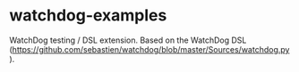 watchdog-examples
=================

WatchDog testing / DSL extension. Based on the WatchDog DSL (https://github.com/sebastien/watchdog/blob/master/Sources/watchdog.py).
